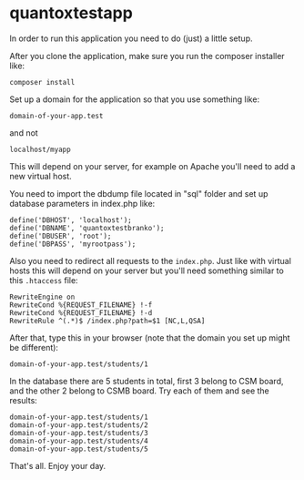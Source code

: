 # quantoxtestapp

In order to run this application you need to do (just) a little setup.

After you clone the application, make sure you run the composer installer like:

`composer install`

Set up a domain for the application so that you use something like:

`domain-of-your-app.test`

and not

`localhost/myapp`

This will depend on your server, for example on Apache you'll need to add a new virtual host.

You need to import the dbdump file located in "sql" folder and set up database parameters in index.php like:

`define('DBHOST', 'localhost');`\
`define('DBNAME', 'quantoxtestbranko');`\
`define('DBUSER', 'root');`\
`define('DBPASS', 'myrootpass');`

Also you need to redirect all requests to the `index.php`. 
Just like with virtual hosts this will depend on your server but you'll need something similar to this `.htaccess` file:

`RewriteEngine on`\
`RewriteCond %{REQUEST_FILENAME} !-f`\
`RewriteCond %{REQUEST_FILENAME} !-d`\
`RewriteRule ^(.*)$ /index.php?path=$1 [NC,L,QSA]`

After that, type this in your browser (note that the domain you set up might be different):

`domain-of-your-app.test/students/1`

In the database there are 5 students in total, first 3 belong to CSM board, and the other 2 belong to CSMB board.
Try each of them and see the results:

`domain-of-your-app.test/students/1`\
`domain-of-your-app.test/students/2`\
`domain-of-your-app.test/students/3`\
`domain-of-your-app.test/students/4`\
`domain-of-your-app.test/students/5`

That's all. Enjoy your day.
